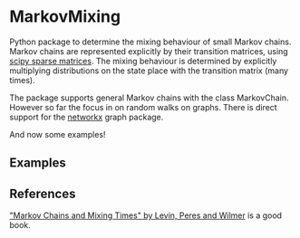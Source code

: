 # MarkovMixing

Python package to determine the mixing behaviour of small Markov chains. Markov chains are represented explicitly by their transition matrices, using [scipy sparse matrices](https://docs.scipy.org/doc/scipy-0.14.0/reference/sparse.html). The mixing behaviour is determined by explicitly multiplying distributions on the state place with the transition matrix (many times). 

The package supports general Markov chains with the class MarkovChain. However so far the focus in on random walks on graphs. There is direct support for the [networkx](https://networkx.github.io/) graph package.

And now some examples!
    
## Examples


## References

   
["Markov Chains and Mixing Times" by Levin, Peres and Wilmer](http://pages.uoregon.edu/dlevin/MARKOV/markovmixing.pdf) is a good book.